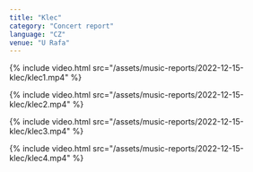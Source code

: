 ```yaml
---
title: "Klec"
category: "Concert report"
language: "CZ"
venue: "U Rafa"
---
```


{% include video.html src="/assets/music-reports/2022-12-15-klec/klec1.mp4" %}

{% include video.html src="/assets/music-reports/2022-12-15-klec/klec2.mp4" %}

{% include video.html src="/assets/music-reports/2022-12-15-klec/klec3.mp4" %}

{% include video.html src="/assets/music-reports/2022-12-15-klec/klec4.mp4" %}

